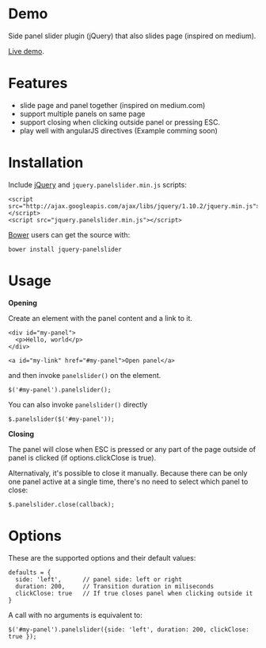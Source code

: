 # Demo

Side panel slider plugin (jQuery) that also slides page (inspired on medium).

[Live demo](http://eduardomb.github.io/jquery-panelslider).

# Features

* slide page and panel together (inspired on medium.com)
* support multiple panels on same page
* support closing when clicking outside panel or pressing ESC.
* play well with angularJS directives (Example comming soon)


# Installation

Include [jQuery](http://ajax.googleapis.com/ajax/libs/jquery/1.10.2/jquery.min.js) and `jquery.panelslider.min.js` scripts:

    <script src="http://ajax.googleapis.com/ajax/libs/jquery/1.10.2/jquery.min.js"></script>
    <script src="jquery.panelslider.min.js"></script>

[Bower](https://github.com/bower/bower) users can get the source with:

    bower install jquery-panelslider

# Usage

**Opening**

Create an element with the panel content and a link to it.

    <div id="my-panel">
      <p>Hello, world</p>
    </div>

    <a id="my-link" href="#my-panel">Open panel</a>

and then invoke `panelslider()` on the element.

    $('#my-panel').panelslider();

You can also invoke `panelslider()` directly

    $.panelslider($('#my-panel'));

**Closing**

The panel will close when ESC is pressed or any part of the page outside of panel is clicked (if options.clickClose is true).

Alternativaly, it's possible to close it manually. Because there can be only one panel active at a single time, there's no need to select which panel to close:

    $.panelslider.close(callback);


# Options

These are the supported options and their default values:

    defaults = {
      side: 'left',      // panel side: left or right
      duration: 200,     // Transition duration in miliseconds
      clickClose: true   // If true closes panel when clicking outside it
    }

A call with no arguments is equivalent to:

    $('#my-panel').panelslider({side: 'left', duration: 200, clickClose: true });

